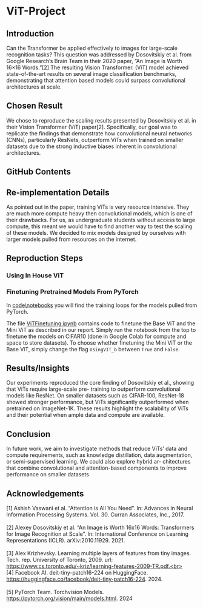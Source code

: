 # ViT-Project

## Introduction
Can the Transformer be applied effectively to images for large-scale recognition tasks? This question was addressed
by Dosovitskiy et al. from Google Research’s Brain Team in their 2020 paper, ”An Image is Worth 16×16
Words.”[2] The resulting Vision Transformer. (ViT) model achieved state-of-the-art results on several image classification benchmarks, demonstrating that attention based models could surpass convolutional architectures at scale.

## Chosen Result
We chose to reproduce the scaling results presented by Dosovitskiy et al. in their Vision Transformer (ViT)
paper[2]. Specifically, our goal was to replicate the findings that demonstrate how convolutional neural networks
(CNNs), particularly ResNets, outperform ViTs when trained on smaller datasets due to the strong inductive
biases inherent in convolutional architectures.

## GitHub Contents

## Re-implementation Details
As pointed out in the paper, training ViTs is very resource intensive. They are much more compute heavy then
convolutional models, which is one of their drawbacks. For us, as undergraduate students without access to
large compute, this meant we would have to find another way to test the scaling of these models. We decided
to mix models designed by ourselves with larger models pulled from resources on the internet.

## Reproduction Steps

### Using In House ViT

### Finetuning Pretrained Models From PyTorch
In [code\notebooks](code/notebooks) you will find the training loops for the models pulled from PyTorch. 

The file [ViTFinetuning.ipynb](code/notebooks/ViTFinetuning.ipynb) contains code to finetune the Base ViT and the Mini ViT as described in our report. Simply run the notebook from the top to finetune the models on CIFAR10 (done in Google Colab for compute and space to store datasets). To choose whether finetuning the Mini ViT or the Base ViT, simply change the flag ```UsingVIT_b``` between ```True``` and ```False```.

## Results/Insights
Our experiments reproduced the core finding of Dosovitskiy et al., showing that ViTs require large-scale pre-
training to outperform convolutional models like ResNet. On smaller datasets such as CIFAR-100, ResNet-18
showed stronger performance, but ViTs significantly outperformed when pretrained on ImageNet-1K. These
results highlight the scalability of ViTs and their potential when ample data and compute are available.

## Conclusion
In future work, we aim to investigate methods that reduce ViTs’ data and compute requirements, such
as knowledge distillation, data augmentation, or semi-supervised learning. We could also explore hybrid ar-
chitectures that combine convolutional and attention-based components to improve performance on smaller
datasets

## Acknowledgements
[1] Ashish Vaswani et al. “Attention is All You Need”. In: Advances in Neural Information Processing Systems.
Vol. 30. Curran Associates, Inc., 2017. <br><br>
[2] Alexey Dosovitskiy et al. “An Image is Worth 16x16 Words: Transformers for Image Recognition at Scale”.
In: International Conference on Learning Representations (ICLR). arXiv:2010.11929. 2021.<br><br>
[3] Alex Krizhevsky. Learning multiple layers of features from tiny images. Tech. rep. University of Toronto,
2009. url: https://www.cs.toronto.edu/~kriz/learning-features-2009-TR.pdf.<br><br>
[4] Facebook AI. deit-tiny-patch16-224 on HuggingFace. https://huggingface.co/facebook/deit-tiny-patch16-224. 2024.<br><br>
[5] PyTorch Team. Torchvision Models. https://pytorch.org/vision/main/models.html. 2024
